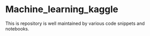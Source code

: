 # Machine_learning_kaggle
This is repository is well maintained by various code snippets and notebooks. 

